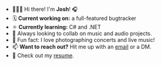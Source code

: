 <ul>
    <li> 👨🏼‍🎤 Hi there! I'm <b>Josh</b>! 🎧</li>
    <li> 🗓 <b>Current working on:</b> a full-featured bugtracker</li>
    <li> ⚛️ <b>Currently learning:</b> C# and .NET</li>
    <li> 🎤 Always looking to collab on music and audio projects.</li>
    <li> 📸 Fun fact: I love photographing concerts and live music!</li>
    <li> 📫 <b>Want to reach out?</b> Hit me up with an <a href="mailto:josh@augnos.com">email</a> or a DM.</li>
    <li> 📄 Check out my <a href="[https://drive.google.com/file/d/1VnlJQceDyS_pj0znHUGiaoRo_sToeQoC/view?usp=sharing](https://drive.google.com/file/d/1t6ZdTCo6TaxyrlYIT2JtxGcPM7ZjyO7_/view?usp=share_link)">resume</a>.</li>
</ul>
